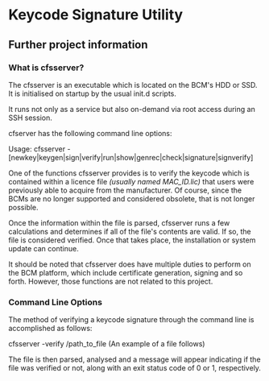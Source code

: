 # Keycode Signature Utility

## Further project information

### What is cfsserver?
The cfsserver is an executable which is located on the BCM's HDD or SSD.  It is initialised on startup by the usual init.d scripts.

It runs not only as a service but also on-demand via root access during an SSH session.

cfserver has the following command line options:

Usage: cfsserver -[newkey|keygen|sign|verify|run|show|genrec|check|signature|signverify]

One of the functions cfsserver provides is to verify the keycode which is contained within a licence file *(usually named MAC_ID.lic)* that users were previously able to acquire from the manufacturer.  Of course, since the BCMs are no longer supported and considered obsolete, that is not longer possible.

Once the information within the file is parsed, cfsserver runs a few calculations and determines if all of the file's contents are valid.  If so, the file is considered verified.  Once that takes place, the installation or system update can continue.

It should be noted that cfsserver does have multiple duties to perform on the BCM platform, which include certificate generation, signing and so forth.  However, those functions are not related to this project.  

### Command Line Options
The method of verifying a keycode signature through the command line is accomplished as follows:

cfsserver -verify /path_to_file (An example of a file follows)

The file is then parsed, analysed and a message will appear indicating if the file was verified or not, along with an exit status code of 0 or 1, respectively.





